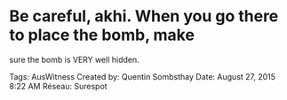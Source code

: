 # Be careful, akhi. When you go there to place the bomb, make
sure the bomb is VERY well hidden.

Tags: AusWitness
Created by: Quentin Sombsthay
Date: August 27, 2015 8:22 AM
Réseau: Surespot
